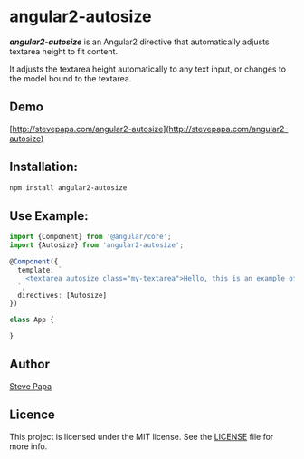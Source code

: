 # angular2-autosize

***angular2-autosize*** is an Angular2 directive that automatically adjusts textarea height to fit content.

It adjusts the textarea height automatically to any text input, or changes to the model bound to the textarea.

## Demo

[http://stevepapa.com/angular2-autosize](http://stevepapa.com/angular2-autosize)

## Installation:

```bash
npm install angular2-autosize
```

## Use Example:

```typescript
import {Component} from '@angular/core';
import {Autosize} from 'angular2-autosize';

@Component({
  template: `
    <textarea autosize class="my-textarea">Hello, this is an example of Autosize in Angular2.</textarea>
  `,
  directives: [Autosize]
})

class App {

}
```

## Author

[Steve Papa](https://stevepapa.com)

## Licence

This project is licensed under the MIT license. See the [LICENSE](LICENSE) file for more info.
